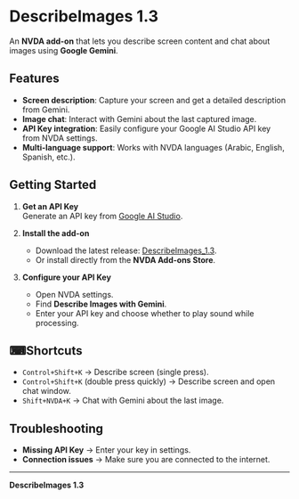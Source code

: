 # DescribeImages 1.3

An **NVDA add-on** that lets you describe screen content and chat about images using **Google Gemini**.

## Features
- **Screen description**: Capture your screen and get a detailed description from Gemini.  
- **Image chat**: Interact with Gemini about the last captured image.  
- **API Key integration**: Easily configure your Google AI Studio API key from NVDA settings.  
- **Multi-language support**: Works with NVDA languages (Arabic, English, Spanish, etc.).  

## Getting Started

1. **Get an API Key**  
   Generate an API key from [Google AI Studio](https://aistudio.google.com/app/apikey).  

2. **Install the add-on**  
   - Download the latest release: [DescribeImages_1.3](https://github.com/blind-tech/DescribeImages/releases/download/1.3/DescribeImages_1.3.nvda-addon).  
   - Or install directly from the **NVDA Add-ons Store**.  

3. **Configure your API Key**  
   - Open NVDA settings.  
   - Find **Describe Images with Gemini**.  
   - Enter your API key and choose whether to play sound while processing.  

## ⌨Shortcuts

- `Control+Shift+K` → Describe screen (single press).  
- `Control+Shift+K` (double press quickly) → Describe screen and open chat window.  
- `Shift+NVDA+K` → Chat with Gemini about the last image.  

## Troubleshooting

- **Missing API Key** → Enter your key in settings.  
- **Connection issues** → Make sure you are connected to the internet.  

---

**DescribeImages 1.3**  
[](https://github.com/blind-tech)
